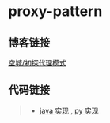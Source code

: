 # proxy-pattern

## 博客链接

[空城/初探代理模式](http://koon.cool/design-pattern/2018-08-27-proxy/)

## 代码链接

>- [java 实现](./java/ProxyClient.java) , [py 实现](./python/proxy_client.py)
